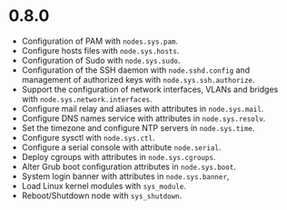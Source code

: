 # 0.8.0

* Configuration of PAM with `nodes.sys.pam`.
* Configure hosts files with `node.sys.hosts`.
* Configuration of Sudo with `node.sys.sudo`.
* Configuration of the SSH daemon with `node.sshd.config` and management
  of authorized keys with `node.sys.ssh.authorize`.
* Support the configuration of network interfaces, VLANs and bridges with
  `node.sys.network.interfaces`.
* Configure mail relay and aliases with attributes in `node.sys.mail`.
* Configure DNS names service with attributes in `node.sys.resolv`.
* Set the timezone and configure NTP servers in `node.sys.time`.
* Configure sysctl with `node.sys.ctl`.
* Configure a serial console with attribute `node.serial`.
* Deploy cgroups with attributes in `node.sys.cgroups`.
* Alter Grub boot configuration attributes in `node.sys.boot`.
* System login banner with attributes in `node.sys.banner`,
* Load Linux kernel modules with `sys_module`.
* Reboot/Shutdown node with `sys_shutdown`.
